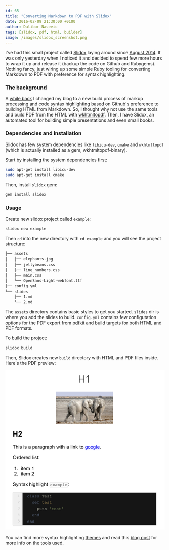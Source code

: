 ```yaml
---
id: 65
title: "Converting Markdown to PDF with Slidox"
date: 2016-02-09 21:30:00 +0100
author: Dalibor Nasevic
tags: [slidox, pdf, html, builder]
image: /images/slidox_screenshot.png
---
```


I've had this small project called [Slidox](https://github.com/dalibor/slidox) laying around since [August 2014](https://github.com/dalibor/slidox/commit/7f67c6791c9b8c76da49402cbe4c5422181c7701). It was only yesterday when I noticed it and decided to spend few more hours to wrap it up and release it (backup the code on Github and Rubygems). Nothing fancy, just wiring up some simple Ruby tooling for converting Markdown to PDF with preference for syntax highlighting.

### The background

A [while back](/posts/47-markup-processing-and-code-syntax-highlight) I changed my blog to a new build process of markup processing and code syntax highlighting based on Github's preference to building HTML from Markdown. So, I thought why not use the same tools and build PDF from the HTML with [wkhtmltopdf](http://wkhtmltopdf.org/). Then, I have Slidox, an automated tool for building simple presentations and even small books.

### Dependencies and installation

Slidox has few system dependencies like `libicu-dev`, `cmake` and `wkhtmltopdf` (which is actually installed as a gem, wkhtmltopdf-binary).

Start by installing the system dependencies first:

```bash
sudo apt-get install libicu-dev
sudo apt-get install cmake
```

Then, install `slidox` gem:

```bash
gem install slidox
```

### Usage

Create new slidox project called `example`:

```bash
slidox new example
```

Then `cd` into the new directory with `cd example` and you will see the project structure:

```bash
├── assets
│   ├── elephants.jpg
│   ├── jellybeans.css
│   ├── line_numbers.css
│   ├── main.css
│   └── OpenSans-Light-webfont.ttf
├── config.yml
└── slides
    ├── 1.md
    └── 2.md
```

The `assets` directory contains basic styles to get you started. `slides` dir is where you add the slides to build. `config.yml` contains few configutation options for the PDF export from [pdfkit](https://github.com/pdfkit/pdfkit) and build targets for both HTML and PDF formats.

To build the project:

```bash
slidox build
```

Then, Slidox creates new `build` directory with HTML and PDF files inside. Here's the PDF preview:

<p style="text-align: center">
  <img src="/images/slidox_screenshot.png" alt="Slidox PDF build screenshot">
</p>

You can find more syntax highlighting [themes](https://github.com/cstrahan/pygments-styles/tree/master/themes) and read this [blog post](/posts/47-markup-processing-and-code-syntax-highlight) for more info on the tools used.
